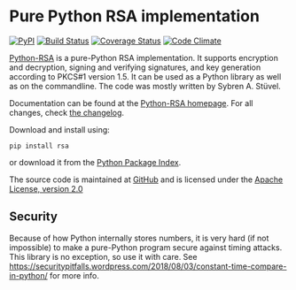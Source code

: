 # Pure Python RSA implementation

[![PyPI](https://img.shields.io/pypi/v/rsa.svg)](https://pypi.org/project/rsa/)
[![Build Status](https://travis-ci.org/sybrenstuvel/python-rsa.svg?branch=master)](https://travis-ci.org/sybrenstuvel/python-rsa)
[![Coverage Status](https://coveralls.io/repos/github/sybrenstuvel/python-rsa/badge.svg?branch=master)](https://coveralls.io/github/sybrenstuvel/python-rsa?branch=master)
[![Code Climate](https://api.codeclimate.com/v1/badges/a99a88d28ad37a79dbf6/maintainability)](https://codeclimate.com/github/codeclimate/codeclimate/maintainability)

[Python-RSA](https://stuvel.eu/rsa) is a pure-Python RSA implementation. It supports
encryption and decryption, signing and verifying signatures, and key
generation according to PKCS#1 version 1.5. It can be used as a Python
library as well as on the commandline. The code was mostly written by
Sybren A.  Stüvel.

Documentation can be found at the [Python-RSA homepage](https://stuvel.eu/rsa). For all changes, check [the changelog](https://github.com/sybrenstuvel/python-rsa/blob/master/CHANGELOG.md).

Download and install using:

    pip install rsa

or download it from the [Python Package Index](https://pypi.org/project/rsa/).

The source code is maintained at [GitHub](https://github.com/sybrenstuvel/python-rsa/) and is
licensed under the [Apache License, version 2.0](https://www.apache.org/licenses/LICENSE-2.0)

## Security


Because of how Python internally stores numbers, it is very hard (if not impossible) to make a pure-Python program secure against timing attacks. This library is no exception, so use it with care. See https://securitypitfalls.wordpress.com/2018/08/03/constant-time-compare-in-python/ for more info.



